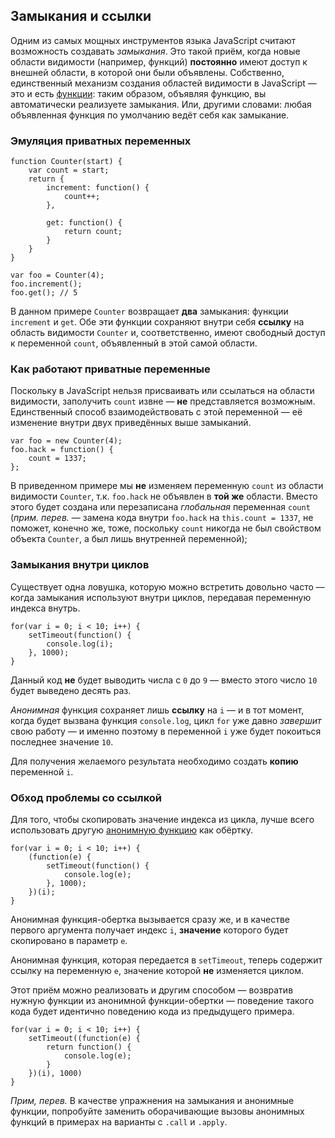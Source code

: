 ## Замыкания и ссылки

Одним из самых мощных инструментов языка JavaScript считают возможность создавать *замыкания*. Это такой приём, когда новые области видимости (например, функций) **постоянно** имеют доступ к внешней области, в которой они были объявлены. Собственно, единственный механизм создания областей видимости в JavaScript — это и есть [функции](#function.scopes): таким образом, объявляя функцию, вы автоматически реализуете замыкания. Или, другими словами: любая объявленная функция по умолчанию ведёт себя как замыкание.

### Эмуляция приватных переменных

    function Counter(start) {
        var count = start;
        return {
            increment: function() {
                count++;
            },

            get: function() {
                return count;
            }
        }
    }

    var foo = Counter(4);
    foo.increment();
    foo.get(); // 5

В данном примере `Counter` возвращает **два** замыкания: функции `increment` и `get`. Обе эти функции сохраняют внутри себя **ссылку** на область видимости `Counter` и, соответственно, имеют свободный доступ к переменной `count`, объявленный в этой самой области.

### Как работают приватные переменные

Поскольку в JavaScript нельзя присваивать или ссылаться на области видимости, заполучить `count` извне — **не** представляется возможным. Единственный способ взаимодействовать с этой переменной — её изменение внутри двух приведённых  выше замыканий.

    var foo = new Counter(4);
    foo.hack = function() {
        count = 1337;
    };

В приведенном примере мы **не** изменяем переменную `count` из области видимости `Counter`, т.к. `foo.hack` не объявлен в **той же** области. Вместо этого будет создана или перезаписана *глобальная* переменная `count` (_прим. перев._ — замена кода внутри `foo.hack` на `this.count = 1337`, не поможет, конечно же, тоже, поскольку `count` никогда не был свойством объекта `Counter`, а был лишь внутренней переменной);

### Замыкания внутри циклов

Существует одна ловушка, которую можно встретить довольно часто — когда замыкания используют внутри циклов, передавая переменную индекса внутрь.

    for(var i = 0; i < 10; i++) {
        setTimeout(function() {
            console.log(i);
        }, 1000);
    }

Данный код **не** будет выводить числа с `0` до `9` — вместо этого число `10` будет выведено десять раз.

*Анонимная* функция сохраняет лишь **ссылку** на `i` — и в тот момент, когда будет вызвана функция `console.log`, цикл `for` уже давно *завершит* свою работу — и именно поэтому в переменной `i` уже будет покоиться последнее значение `10`.

Для получения желаемого результата необходимо создать **копию** переменной `i`.

### Обход проблемы со ссылкой

Для того, чтобы скопировать значение индекса из цикла, лучше всего использовать другую [анонимную функцию](#function.scopes) как обёртку.

    for(var i = 0; i < 10; i++) {
        (function(e) {
            setTimeout(function() {
                console.log(e);
            }, 1000);
        })(i);
    }

Анонимная функция-обертка вызывается сразу же, и в качестве первого аргумента получает индекс `i`, **значение** которого будет скопировано в параметр `e`.

Анонимная функция, которая передается в `setTimeout`, теперь содержит ссылку на переменную `e`, значение которой **не** изменяется циклом.

Этот приём можно реализовать и другим способом — возвратив нужную функции из анонимной функции-обертки — поведение такого кода будет идентично поведению кода из предыдущего примера.

    for(var i = 0; i < 10; i++) {
        setTimeout((function(e) {
            return function() {
                console.log(e);
            }
        })(i), 1000)
    }

_Прим, перев._ В качестве упражнения на замыкания и анонимные функции, попробуйте заменить оборачивающие вызовы анонимных функций в примерах на варианты с `.call` и `.apply`.

